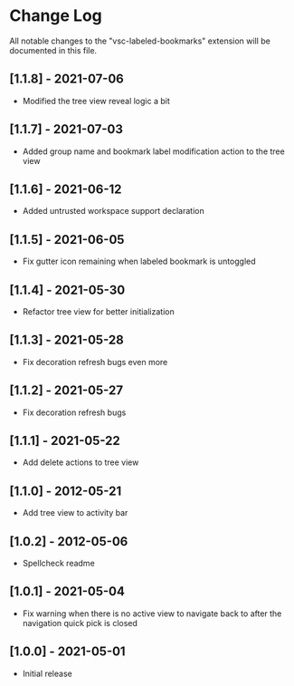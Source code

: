 # Change Log

All notable changes to the "vsc-labeled-bookmarks" extension will be documented in this file.

## [1.1.8] - 2021-07-06

- Modified the tree view reveal logic a bit

## [1.1.7] - 2021-07-03

- Added group name and bookmark label modification action to the tree view

## [1.1.6] - 2021-06-12

- Added untrusted workspace support declaration

## [1.1.5] - 2021-06-05

- Fix gutter icon remaining when labeled bookmark is untoggled

## [1.1.4] - 2021-05-30

- Refactor tree view for better initialization

## [1.1.3] - 2021-05-28

- Fix decoration refresh bugs even more

## [1.1.2] - 2021-05-27

- Fix decoration refresh bugs

## [1.1.1] - 2021-05-22

- Add delete actions to tree view

## [1.1.0] - 2012-05-21

- Add tree view to activity bar

## [1.0.2] - 2012-05-06

- Spellcheck readme

## [1.0.1] - 2021-05-04

- Fix warning when there is no active view to navigate back to after the navigation quick pick is closed

## [1.0.0] - 2021-05-01

- Initial release
